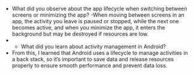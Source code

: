 - What did you observe about the app lifecycle when switching between screens or minimizing the app?
-When moving between screens in an app, the activity you leave is paused or stopped, while the next one becomes active, and when you minimize the app, it enters the background but may be destroyed if resources are low.
-   - What did you learn about activity management in Android?
- From this, I learned that Android uses a lifecycle to manage activities in a back stack, so it’s important to save data and release resources properly to ensure smooth performance and prevent data loss.
